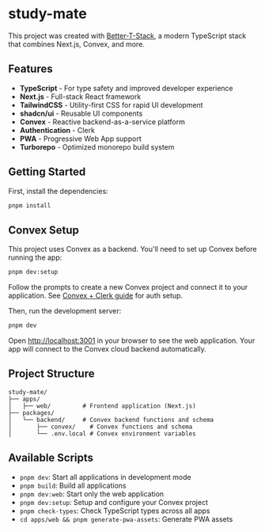 # study-mate

This project was created with [Better-T-Stack](https://github.com/AmanVarshney01/create-better-t-stack), a modern TypeScript stack that combines Next.js, Convex, and more.

## Features

- **TypeScript** - For type safety and improved developer experience
- **Next.js** - Full-stack React framework
- **TailwindCSS** - Utility-first CSS for rapid UI development
- **shadcn/ui** - Reusable UI components
- **Convex** - Reactive backend-as-a-service platform
- **Authentication** - Clerk
- **PWA** - Progressive Web App support
- **Turborepo** - Optimized monorepo build system

## Getting Started

First, install the dependencies:

```bash
pnpm install
```

## Convex Setup

This project uses Convex as a backend. You'll need to set up Convex before running the app:

```bash
pnpm dev:setup
```

Follow the prompts to create a new Convex project and connect it to your application. See [Convex + Clerk guide](https://docs.convex.dev/auth/clerk) for auth setup.

Then, run the development server:

```bash
pnpm dev
```

Open [http://localhost:3001](http://localhost:3001) in your browser to see the web application.
Your app will connect to the Convex cloud backend automatically.







## Project Structure

```
study-mate/
├── apps/
│   ├── web/         # Frontend application (Next.js)
├── packages/
│   └── backend/     # Convex backend functions and schema
│       ├── convex/    # Convex functions and schema
│       └── .env.local # Convex environment variables
```

## Available Scripts

- `pnpm dev`: Start all applications in development mode
- `pnpm build`: Build all applications
- `pnpm dev:web`: Start only the web application
- `pnpm dev:setup`: Setup and configure your Convex project
- `pnpm check-types`: Check TypeScript types across all apps
- `cd apps/web && pnpm generate-pwa-assets`: Generate PWA assets
